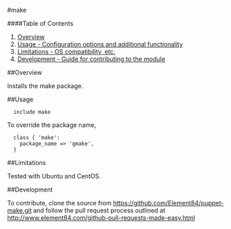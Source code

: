 #make

####Table of Contents

1. [Overview](#overview)
2. [Usage - Configuration options and additional functionality](#usage)
3. [Limitations - OS compatibility, etc.](#limitations)
4. [Development - Guide for contributing to the module](#development)

##Overview

Installs the make package.

##Usage

```puppet
  include make
```

To override the package name,

```puppet
  class { 'make':
    package_name => 'gmake',
  }
```

##Limitations

Tested with Ubuntu and CentOS.

##Development

To contribute, clone the source from https://github.com/Element84/puppet-make.git and follow the pull request process outlined at http://www.element84.com/github-pull-requests-made-easy.html

